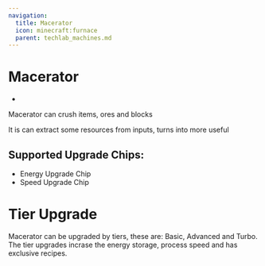 ```yaml
---
navigation:
  title: Macerator
  icon: minecraft:furnace
  parent: techlab_machines.md
---
```

# Macerator

- <BlockImage id="minecraft:furnace" />

Macerator can crush items, ores and blocks

It is can extract some resources from inputs, turns into more useful

## Supported Upgrade Chips:

- Energy Upgrade Chip
- Speed Upgrade Chip

# Tier Upgrade

Macerator can be upgraded by tiers, these are: Basic, Advanced and Turbo. The tier upgrades incrase the energy storage, process speed and has exclusive recipes.
